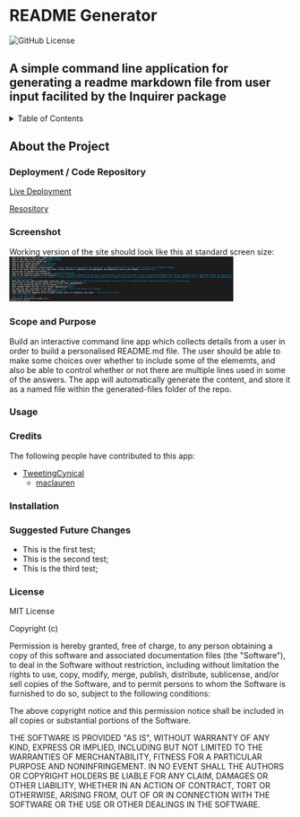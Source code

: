 # README Generator
  
![GitHub License](https://img.shields.io/badge/license-MIT-green.svg)
  
## A simple command line application for generating a readme markdown file from user input facilited by the Inquirer package
  
<!-- TABLE OF CONTENTS -->
  <details>
    <summary>Table of Contents</summary>
    <ol>
          <li><a href="#about-the-project">About The Project</a></li>
          <li><a href="#deployment">Deployment / Code Repository</a></li>
          <li><a href="#screenshot">Screenshot</a></li>
          <li><a href="#scope-and-purpose">Scope and Purpose</a></li>
          <li><a href="#usage">Usage</a></li>
          <li><a href="#credits">Credits</a></li>
          <li><a href="#installation">Installation</a></li>
          <li><a href="#suggested-future-changes">Suggested Future Changes</a></li>
          <li><a href="#questions">Questions</a></li>
          <li><a href="#contributions">Contributions</a></li>
          <li><a href="#tests">Tests</a></li>
          <li><a href="#license">License</a></li>
        </ol>
  </details>

  <!-- About the Project -->
  
## About the Project
  
### Deployment / Code Repository
  
[Live Deployment](https://TweetingCynical.github.io/readme-generator/)
  
[Resository](https://github.com/TweetingCynical/readme-generator)
  
### Screenshot

Working version of the site should look like this at standard screen size:
<img src="./Assets/screenshot.png" alt="Working version of project" style="max-width: 400px;">
  
### Scope and Purpose
  
Build an interactive command line app which collects details from a user in order to build a personalised README.md file. The user should be able to make some choices over whether to include some of the elememts, and also be able to control whether or not there are multiple lines used in some of the answers. The app will automatically generate the content, and store it as a named file within the generated-files folder of the repo.
  
### Usage
  
### Credits
  
The following people have contributed to this app:
    
- [TweetingCynical](https://github.com/TweetingCynical)
    - [maclauren](https://github.com/maclauren)
  
### Installation
  
### Suggested Future Changes
  
- This is the first test;
- This is the second test;
- This is the third test;
  
### License
  
MIT License

Copyright (c)

Permission is hereby granted, free of charge, to any person obtaining a copy
of this software and associated documentation files (the "Software"), to deal
in the Software without restriction, including without limitation the rights
to use, copy, modify, merge, publish, distribute, sublicense, and/or sell
copies of the Software, and to permit persons to whom the Software is
furnished to do so, subject to the following conditions:

The above copyright notice and this permission notice shall be included in all
copies or substantial portions of the Software.

THE SOFTWARE IS PROVIDED "AS IS", WITHOUT WARRANTY OF ANY KIND, EXPRESS OR
IMPLIED, INCLUDING BUT NOT LIMITED TO THE WARRANTIES OF MERCHANTABILITY,
FITNESS FOR A PARTICULAR PURPOSE AND NONINFRINGEMENT. IN NO EVENT SHALL THE
AUTHORS OR COPYRIGHT HOLDERS BE LIABLE FOR ANY CLAIM, DAMAGES OR OTHER
LIABILITY, WHETHER IN AN ACTION OF CONTRACT, TORT OR OTHERWISE, ARISING FROM,
OUT OF OR IN CONNECTION WITH THE SOFTWARE OR THE USE OR OTHER DEALINGS IN THE
SOFTWARE.


